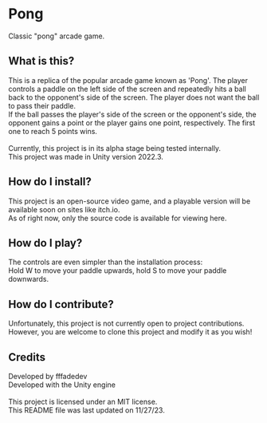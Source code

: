 # Pong
Classic "pong" arcade game.

## What is this?
This is a replica of the popular arcade game known as 'Pong'. The player controls a paddle on the left side of the screen and repeatedly hits a ball back to the opponent's side of the screen. The player does not want the ball to pass their paddle.\
If the ball passes the player's side of the screen or the opponent's side, the opponent gains a point or the player gains one point, respectively. The first one to reach 5 points wins.\
\
Currently, this project is in its alpha stage being tested internally.
\
This project was made in Unity version 2022.3.

## How do I install?
This project is an open-source video game, and a playable version will be available soon on sites like itch.io.\
As of right now, only the source code is available for viewing here.

## How do I play?
The controls are even simpler than the installation process:\
Hold W to move your paddle upwards, hold S to move your paddle downwards.

## How do I contribute?
Unfortunately, this project is not currently open to project contributions. However, you are welcome to clone this project and modify it as you wish!

## Credits
Developed by fffadedev\
Developed with the Unity engine
\
\
This project is licensed under an MIT license.\
This README file was last updated on 11/27/23.
